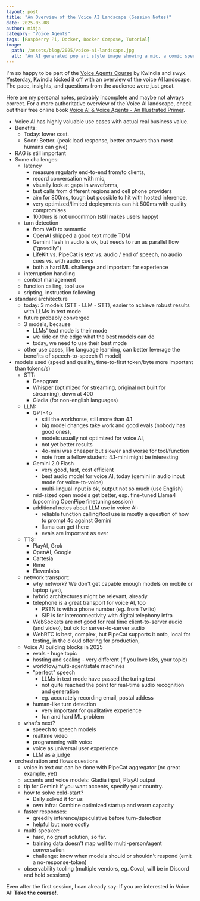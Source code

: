 ```yaml
---
layout: post
title: "An Overview of the Voice AI Landscape (Session Notes)"
date: 2025-05-08
author: mitja
category: "Voice Agents"
tags: [Raspberry Pi, Docker, Docker Compose, Tutorial]
image:
  path: /assets/blog/2025/voice-ai-landscape.jpg
  alt: "An AI generated pop art style image showing a mic, a comic speech bubble, a human head speaking and listening to a loudspeaker. In a corner, there is a symbol for AI showing six circles, connected and arranged like a star."
---
```


I'm so happy to be part of the [Voice Agents Course](https://maven.com/pipecat/voice-ai-and-voice-agents-a-technical-deep-dive) by Kwindla and swyx. Yesterday, Kwindla kicked it off with an overview of the voice AI landscape. The pace, insights, and questions from the audience were just great.

Here are my personal notes, probably incomplete and maybe not always correct. For a more authoritative overview of the Voice AI landscape, check out their free online book [Voice AI & Voice Agents - An Illustrated Primer](https://voiceaiandvoiceagents.com).

- Voice AI has highly valuable use cases with actual real business value.
- Benefits:
  - Today: lower cost.
  - Soon: Better. (peak load response, better answers than most humans can give)
- RAG is still important
- Some challenges:
  - latency 
    - measure regularly end-to-end from/to clients, 
    - record conversation with mic, 
    - visually look at gaps in waveforms, 
    - test calls from different regions and cell phone providers
    - aim for 800ms, tough but possible to hit with hosted inference, 
    - very optimized/limited deployments can hit 500ms with quality compromises
    - 1000ms is not uncommon (still makes users happy)
  - turn detection 
    - from VAD to semantic
    - OpenAI shipped a good text mode TDM
    - Gemini flash in audio is ok, but needs to run as parallel flow ("greedily")
    - LifeKit vs. PipeCat is text vs. audio / end of speech, no audio cues vs. with audio cues
    - both a hard ML challenge and important for experience
  - interruption handling
  - context management
  - function calling, tool use
  - sripting, instruction following
- standard architecture
  - today: 3 models (STT - LLM - STT), easier to achieve robust results with LLMs in text mode
  - future probably converged
  - 3 models, because 
    - LLMs' text mode is their mode
    - we ride on the edge what the best models can do
    - today, we need to use their best mode
  - other use cases, like language learning, can better leverage the benefits of speech-to-speech (1 model)
- models used (speed and quality, time-to-first token/byte more important than tokens/s)
  - STT: 
    - Deepgram
    - Whisper (optimized for streaming, original not built for streaming), down at 400
    - Gladia (for non-english languages)
  - LLM:
    - GPT-4o 
      - still the workhorse, still more than 4.1
      - big model changes take work and good evals (nobody has good ones),
      - models usually not optimized for voice AI, 
      - not yet better results
      - 4o-mini was cheaper but slower and worse for tool/function
      - note from a fellow student: 4.1-mini might be interesting
    - Gemini 2.0 Flash 
      - very good, fast, cost efficient
      - best audio model for voice AI, today (gemini in audio input mode for voice-to-voice)
      - multi-lingual input is ok, output not so much (use English)
    - mid-sized open models get better, esp. fine-tuned Llama4 (upcoming OpenPipe finetuning session)
    - additional notes about LLM use in voice AI:
      - reliable function calling/tool use is mostly a question of how to prompt 4o against Gemini
      - llama can get there
      - evals are important as ever
  - TTS:
      - PlayAI, Grok
      - OpenAI, Google
      - Cartesia
      - Rime
      - Elevenlabs
  - network transport:
    - why network? We don't get capable enough models on mobile or laptop (yet), 
    - hybrid architectures might be relevant, already
    - telephone is a great transport for voice AI, too 
      - PSTN is with a phone number (eg. from Twilio)
      - SIP is for interconnectivity with digital telephony infra
    - WebSockets are not good for real time client-to-server audio (and video), but ok for server-to-server audio
    - WebRTC is best, complex, but PipeCat supports it ootb, local for testing, in the cloud offering for production,
  - Voice AI building blocks in 2025
    - evals - huge topic
    - hosting and scaling - very different (if you love k8s, your topic)
    - workflow/multi-agent/state machines
    - "perfect" speech
      - LLMs in text mode have passed the turing test
      - not quite reached the point for real-time audio recognition and generation 
      - eg. accurately recording email, postal addess
    - human-like turn detection 
      - very important for qualitative experience 
      - fun and hard ML problem
  - what's next?
    - speech to speech models
    - realtime video
    - programming with voice
    - voice as universal user experience
    - LLM as a judge
- orchestration and flows questions
  - voice in text out can be done with PipeCat aggregator (no great example, yet)
  - accents and voice models: Gladia input, PlayAI output
  - tip for Gemini: if you want accents, specify your country.
  - how to solve cold-start? 
    - Daily solved it for us 
    - own infra: Combine optimized startup and warm capacity
  - faster responses: 
    - greedily inference/speculative before turn-detection
    - helpful but more costly
  - multi-speaker:
    - hard, no great solution, so far. 
    - training data doesn't map well to multi-person/agent conversation
    - challenge: know when models should or shouldn't respond (emit a no-response-token)
  - observability tooling (multiple vendors, eg. Coval, will be in Discord and hold sessions)
 
Even after the first session, I can already say: If you are interested in Voice AI: **Take the course!**.